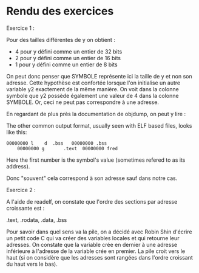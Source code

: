 # Rendu des exercices

Exercice 1 :

Pour des tailles différentes de y on obtient :

- 4 pour y défini comme un entier de 32 bits 
- 2 pour y défini comme un entier de 16 bits
- 1 pour y défini comme un entier de 8 bits

On peut donc penser que SYMBOLE représente ici la taille de y et non son adresse. Cette hypothèse est confortée lorsque l'on initialise un autre variable y2 exactement de la même manière. On voit dans la colonne symbole que y2 possède également une valeur de 4 dans la colonne SYMBOLE. Or, ceci ne peut pas correspondre à une adresse.

En regardant de plus près la documentation de objdump, on peut y lire :

The other common output format, usually seen with ELF based files, looks like this:

	00000000 l    d  .bss   00000000 .bss
        00000000 g       .text  00000000 fred

Here the first number is the symbol's value (sometimes refered to as its address).

Donc "souvent" cela correspond à son adresse sauf dans notre cas.

Exercice 2 :

A l'aide de readelf, on constate que l'ordre des sections par adresse croissante est :

.text, .rodata, .data, .bss

Pour savoir dans quel sens va la pile, on a décidé avec Robin Shin d'écrire un petit code C qui va créer des variables locales et qui retourne leur adresses. On constate que la variable crée en dernier à une adresse inférieure à l'adresse de la variable crée en premier. La pile croit vers le haut (si on considère que les adresses sont rangées dans l'ordre croissant du haut vers le bas).
  
